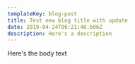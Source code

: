 ```yaml
---
templateKey: blog-post
title: Test new blog title with update
date: 2019-04-24T06:21:46.606Z
description: Here's a description
---
```

Here's the body text
